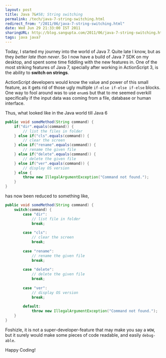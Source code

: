 ```yaml
---
layout: post
title: Java 7&#58; String switching
permalink: /tech/java-7-string-switching.html
redirect_from: "/2011/06/java-7-string-switching.html"
date: Wed Jun 29 21:33:00 IST 2011
sharingURL: http://blog.sangupta.com/2011/06/java-7-string-switching.html
tags: java java7
---
```


Today, I started my journey into the world of Java 7. Quite late I know, but as they 
<i>better late than never</i>. So I now have a build of Java 7 SDK on my desktop, and 
spent some time fiddling with the new features in. One of the most striking features of 
Java 7, specially after working in ActionScript 3, is the ability to 
<b>switch on strings</b>.

ActionScript developers would know the value and power of this small feature, as it gets 
rid of those ugly multiple `if-else if-else if-else` blocks. One way to fool around was to use 
`enum`s but that to me seemed overkill specifically if the input data was coming from a file, 
database or human interface.

Thus, what looked like in the Java world till Java 6

```java
public void someMethod(String command) {
    if("dir".equals(command)) {
        // list the files in folder
    } else if("cls".equals(command)) {
        // clear the screen
    } else if("rename".equals(command)) {
        // rename the given file
    } else if("delete".equals(command)) {
        // delete the given file
    } else if("ver".equals(command)) {
        // display OS version
    } else {
        throw new IllegalArgumentException("Command not found.");
    }
}
```

has now been reduced to something like,

```java
public void someMethod(String command) {
    switch(command) {
        case "dir":
            // list file in folder
            break;
 
        case "cls":
            // clear the screen
            break;
 
        case "rename":
            // rename the given file
            break;
 
        case "delete":
            // delete the given file
            break;
 
        case "ver":
            // display OS version
            break;
 
        default:
            throw new IllegalArgumentException("Command not found.");
    }
}
```

Foshizle, it is not a super-developer-feature that may make you say a `WOW`, but it surely would make some 
pieces of code readable, and easily `debug-able`.

Happy Coding!
